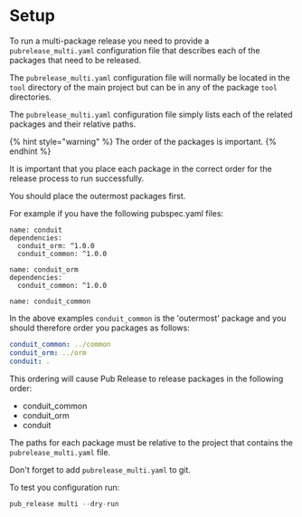 # Setup

To run a multi-package release you need to provide a `pubrelease_multi.yaml` configuration file that describes each of the packages that need to be released.

The `pubrelease_multi.yaml` configuration file will normally be located in the `tool` directory of the main project but can be in any of the package `tool` directories.

The `pubrelease_multi.yaml` configuration file simply lists each of the related packages and their relative paths.

{% hint style="warning" %}
The order of the packages is important.
{% endhint %}

It is important that you place each package in the correct order for the release process to run successfully.

You should place the outermost packages first.

For example if you have the following pubspec.yaml files:

```text
name: conduit
dependencies:
  conduit_orm: ^1.0.0
  conduit_common: ^1.0.0
```

```text
name: conduit_orm
dependencies:
  conduit_common: ^1.0.0
```

```text
name: conduit_common
```

In the above examples `conduit_common` is the 'outermost' package and you should therefore order you packages as follows:

```yaml
conduit_common: ../common
conduit_orm: ../orm
conduit: .
```

This ordering will cause Pub Release to release packages in the following order:

* conduit\_common
* conduit\_orm
* conduit

The paths for each package must be relative to the project that contains the `pubrelease_multi.yaml` file.

Don't forget to add `pubrelease_multi.yaml` to git.

To test you configuration run:

```dart
pub_release multi --dry-run
```

